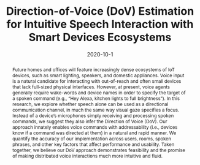 ---
abstract: |-
  Future homes and offices will feature increasingly dense ecosystems of IoT devices, such as smart lighting, speakers, and domestic appliances. Voice input is a natural candidate for interacting with out-of-reach and often small devices that lack full-sized physical interfaces. However, at present, voice agents generally require wake-words and device names in order to specify the target of a spoken command (e.g., “Hey Alexa, kitchen lights to full brightness”). In this research, we explore whether speech alone can be used as a directional communication channel, in much the same way visual gaze specifies a focus. Instead of a device’s microphones simply receiving and processing spoken commands, we suggest they also infer the Direction of Voice (DoV). Our approach innately enables voice commands with addressability (i.e., devices know if a command was directed at them) in a natural and rapid manner. We quantify the accuracy of our implementation across users, rooms, spoken phrases, and other key factors that affect performance and usability. Taken together, we believe our DoV approach demonstrates feasibility and the promise of making distributed voice interactions much more intuitive and fluid.
authors:
- ahuja
- Andy Kong
- goel
- Chris Harrison
caption: ''
citation: |-
  Karan Ahuja, Andy Kong, Mayank Goel, and Chris Harrison. 2020. Direction-of-Voice (DoV) Estimation for Intuitive Speech Interaction with Smart Devices Ecosystems. In Proceedings of the 33rd Annual ACM Symposium on User Interface Software and Technology (UIST '20). Association for Computing Machinery, New York, NY, USA, 1121–1131. DOI:https://doi.org/10.1145/3379337.3415588
conference: Proceedings of UIST 2020
date: '2020-10-1'
image: '/images/pubs/dov.png'
pdf: /pdfs/dov.pdf
thumbnail: '/images/pubs/dov.png'
name: 'Direction-of-Voice'
title: 'Direction-of-Voice (DoV) Estimation for Intuitive Speech Interaction with Smart Devices Ecosystems'
video: 'https://youtu.be/TLl-N61LBMg'
video_embed: '<iframe width="560" height="315" src="https://www.youtube.com/embed/TLl-N61LBMg" frameborder="0" allowfullscreen></iframe>'
onhomepage: false
blurb: Using speech as a directional communication channel
category: interaction
---